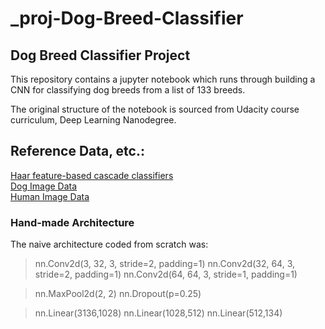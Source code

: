 # _proj-Dog-Breed-Classifier
## Dog Breed Classifier Project

This repository contains a jupyter notebook which runs through building a CNN for classifying dog breeds from a list of 133 breeds.

The original structure of the notebook is sourced from Udacity course curriculum, Deep Learning Nanodegree.

## Reference Data, etc.:

[Haar feature-based cascade classifiers](http://docs.opencv.org/trunk/d7/d8b/tutorial_py_face_detection.html)<br>
[Dog Image Data](https://s3-us-west-1.amazonaws.com/udacity-aind/dog-project/dogImages.zip)<br>
[Human Image Data](https://s3-us-west-1.amazonaws.com/udacity-aind/dog-project/lfw.zip)<br>

### Hand-made Architecture
The naive architecture coded from scratch was:
>nn.Conv2d(3, 32, 3, stride=2, padding=1)
>nn.Conv2d(32, 64, 3, stride=2, padding=1)
>nn.Conv2d(64, 64, 3, stride=1, padding=1)
        
>nn.MaxPool2d(2, 2)
>nn.Dropout(p=0.25)
        
>nn.Linear(3136,1028)
>nn.Linear(1028,512)
>nn.Linear(512,134)
